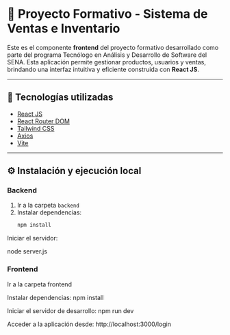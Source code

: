 
# 📘 Proyecto Formativo - Sistema de Ventas e Inventario

Este es el componente **frontend** del proyecto formativo desarrollado como parte del programa Tecnólogo en Análisis y Desarrollo de Software del SENA. Esta aplicación permite gestionar productos, usuarios y ventas, brindando una interfaz intuitiva y eficiente construida con **React JS**.

---

## 🚀 Tecnologías utilizadas

- [React JS](https://reactjs.org/)
- [React Router DOM](https://reactrouter.com/)
- [Tailwind CSS](https://tailwindcss.com/)
- [Axios](https://axios-http.com/)
- [Vite](https://vitejs.dev/)

---


## ⚙️ Instalación y ejecución local

### Backend
1. Ir a la carpeta `backend`
2. Instalar dependencias:
   ```bash
   npm install

Iniciar el servidor:

node server.js

### Frontend
Ir a la carpeta frontend

Instalar dependencias:
npm install

Iniciar el servidor de desarrollo:
npm run dev

Acceder a la aplicación desde: http://localhost:3000/login


